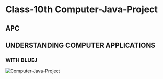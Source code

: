# Class-10th Computer-Java-Project
## APC
## UNDERSTANDING COMPUTER APPLICATIONS
### WITH BLUEJ
![Computer-Java-Project](https://telegra.ph/file/57c67f575eb0f1198e5a4.jpg)
